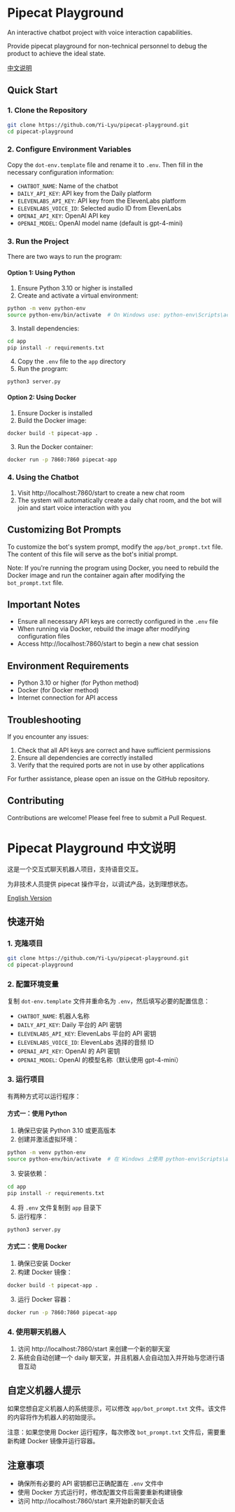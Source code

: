 
# Pipecat Playground

An interactive chatbot project with voice interaction capabilities.

Provide pipecat playground for non-technical personnel to debug the product to achieve the ideal state.

[中文说明](#pipecat-playground-中文说明)

## Quick Start

### 1. Clone the Repository

```bash
git clone https://github.com/Yi-Lyu/pipecat-playground.git
cd pipecat-playground
```

### 2. Configure Environment Variables

Copy the `dot-env.template` file and rename it to `.env`. Then fill in the necessary configuration information:

- `CHATBOT_NAME`: Name of the chatbot
- `DAILY_API_KEY`: API key from the Daily platform
- `ELEVENLABS_API_KEY`: API key from the ElevenLabs platform
- `ELEVENLABS_VOICE_ID`: Selected audio ID from ElevenLabs
- `OPENAI_API_KEY`: OpenAI API key
- `OPENAI_MODEL`: OpenAI model name (default is gpt-4-mini)

### 3. Run the Project

There are two ways to run the program:

#### Option 1: Using Python

1. Ensure Python 3.10 or higher is installed
2. Create and activate a virtual environment:

```bash
python -m venv python-env
source python-env/bin/activate  # On Windows use: python-env\Scripts\activate
```

3. Install dependencies:

```bash
cd app
pip install -r requirements.txt
```

4. Copy the `.env` file to the `app` directory
5. Run the program:

```bash
python3 server.py
```

#### Option 2: Using Docker

1. Ensure Docker is installed
2. Build the Docker image:

```bash
docker build -t pipecat-app .
```

3. Run the Docker container:

```bash
docker run -p 7860:7860 pipecat-app
```

### 4. Using the Chatbot

1. Visit http://localhost:7860/start to create a new chat room
2. The system will automatically create a daily chat room, and the bot will join and start voice interaction with you

## Customizing Bot Prompts

To customize the bot's system prompt, modify the `app/bot_prompt.txt` file. The content of this file will serve as the bot's initial prompt.

Note: If you're running the program using Docker, you need to rebuild the Docker image and run the container again after modifying the `bot_prompt.txt` file.

## Important Notes

- Ensure all necessary API keys are correctly configured in the `.env` file
- When running via Docker, rebuild the image after modifying configuration files
- Access http://localhost:7860/start to begin a new chat session

## Environment Requirements

- Python 3.10 or higher (for Python method)
- Docker (for Docker method)
- Internet connection for API access

## Troubleshooting

If you encounter any issues:
1. Check that all API keys are correct and have sufficient permissions
2. Ensure all dependencies are correctly installed
3. Verify that the required ports are not in use by other applications

For further assistance, please open an issue on the GitHub repository.

## Contributing

Contributions are welcome! Please feel free to submit a Pull Request.






# Pipecat Playground 中文说明

这是一个交互式聊天机器人项目，支持语音交互。

为非技术人员提供 pipecat 操作平台，以调试产品，达到理想状态。

[English Version](#pipecat-playground)

## 快速开始

### 1. 克隆项目

```bash
git clone https://github.com/Yi-Lyu/pipecat-playground.git
cd pipecat-playground
```

### 2. 配置环境变量

复制 `dot-env.template` 文件并重命名为 `.env`，然后填写必要的配置信息：

- `CHATBOT_NAME`: 机器人名称
- `DAILY_API_KEY`: Daily 平台的 API 密钥
- `ELEVENLABS_API_KEY`: ElevenLabs 平台的 API 密钥
- `ELEVENLABS_VOICE_ID`: ElevenLabs 选择的音频 ID
- `OPENAI_API_KEY`: OpenAI 的 API 密钥
- `OPENAI_MODEL`: OpenAI 的模型名称（默认使用 gpt-4-mini）

### 3. 运行项目

有两种方式可以运行程序：

#### 方式一：使用 Python

1. 确保已安装 Python 3.10 或更高版本
2. 创建并激活虚拟环境：

```bash
python -m venv python-env
source python-env/bin/activate  # 在 Windows 上使用 python-env\Scripts\activate
```

3. 安装依赖：

```bash
cd app
pip install -r requirements.txt
```

4. 将 `.env` 文件复制到 `app` 目录下
5. 运行程序：

```bash
python3 server.py
```

#### 方式二：使用 Docker

1. 确保已安装 Docker
2. 构建 Docker 镜像：

```bash
docker build -t pipecat-app .
```

3. 运行 Docker 容器：

```bash
docker run -p 7860:7860 pipecat-app
```

### 4. 使用聊天机器人

1. 访问 http://localhost:7860/start 来创建一个新的聊天室
2. 系统会自动创建一个 daily 聊天室，并且机器人会自动加入并开始与您进行语音互动

## 自定义机器人提示

如果您想自定义机器人的系统提示，可以修改 `app/bot_prompt.txt` 文件。该文件的内容将作为机器人的初始提示。

注意：如果您使用 Docker 运行程序，每次修改 `bot_prompt.txt` 文件后，需要重新构建 Docker 镜像并运行容器。

## 注意事项

- 确保所有必要的 API 密钥都已正确配置在 `.env` 文件中
- 使用 Docker 方式运行时，修改配置文件后需要重新构建镜像
- 访问 http://localhost:7860/start 来开始新的聊天会话

